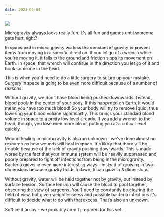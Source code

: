 ```yaml
---
date: 2021-05-04
---
```

![][giphy]

Microgravity always looks really fun.  It's all fun and games until someone
gets hurt, right?

In space and in micro-gravity we lose the constant of gravity to prevent
items from moving in a specific direction.  If you let go of a wrench while
you're moving it, it falls to the ground and friction stops its movement
on Earth.  In space, that wrench will continue in the direction you let
go of it and bonk someone in the head.

This is when you'd need to do a little surgery to suture up your mistake.
Surgery in space is going to be even more difficult because of a number of
reasons.

Without gravity, we don't have blood being pushed downwards.  Instead, blood
pools in the center of your body.  If this happened on Earth, it would mean
you have too much blood!  So your body will try to remove liquid, thus lowering
your blood volume significantly.  This brings your standard blood volume
in space to a pretty low level already.  If you add a wrench to the head,
though, you lose even more blood, putting you at a critical level quickly.

Wound healing in microgravity is also an unknown - we've done almost no research
on how wounds will heal in space.  It's likely that there will be trouble because
of the lack of gravity pushing downwards.  This is made worse by the fact that your
immune system will be heavily suppressed and poorly prepared to fight off infections
from being in the microgravity.  Bacteria grows in even more interesting ways -
instead of growing in two-dimensions because gravity holds it down, it
can grow in 3 dimensions.

Without gravity, water will be held together not by gravity, but instead by surface
tension.  Surface tension will cause the blood to pool together, obscuring the
view of surgeons.  You'll need to constantly be clearing the field of view,
but given weightlessness and possible bacteria infections it's difficult to
decide what to do with that excess.  That's also an unknown.

Suffice it to say - we probably aren't prepared for this yet.

[giphy]: https://media.giphy.com/media/OWqeWXcsWNgI0/giphy-downsized.gif
